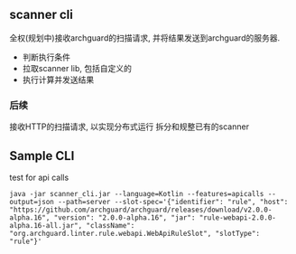 ## scanner cli

全权(规划中)接收archguard的扫描请求, 并将结果发送到archguard的服务器.

- 判断执行条件
- 拉取scanner lib, 包括自定义的
- 执行计算并发送结果

### 后续

接收HTTP的扫描请求, 以实现分布式运行
拆分和规整已有的scanner

## Sample CLI

test for api calls

```
java -jar scanner_cli.jar --language=Kotlin --features=apicalls --output=json --path=server --slot-spec='{"identifier": "rule", "host": "https://github.com/archguard/archguard/releases/download/v2.0.0-alpha.16", "version": "2.0.0-alpha.16", "jar": "rule-webapi-2.0.0-alpha.16-all.jar", "className": "org.archguard.linter.rule.webapi.WebApiRuleSlot", "slotType": "rule"}' 
```
